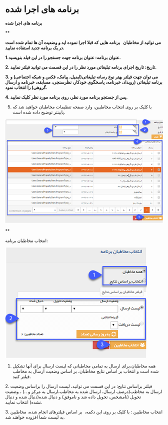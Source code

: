 # برنامه های اجرا شده    

**برنامه های اجرا شده**

**

**می توانید از مخاطبان   برنامه هایی که قبلا اجرا نموده اید و وضعیت آن ها تمام شده است در یک برنامه جدید استفاده نمایید.**

**1.عنوان برنامه: عنوان برنامه جهت جستجو را در این فیلد بنویسید.**

**2\. تاریخ: تاریخ اجرای برنامه تبلیغاتی مورد نظر را در این قسمت می توانید فیلتر نمایید.**

**3. می توان جهت فیلتر بهتر نوع رسانه تبلیغاتی(ایمیل، پیامک، فکس و شبکه اجتماعی) و برنامه تبلیغاتی (رویداد، خبرنامه، پاسخگوی خودکار، نظرسنجی، مسابقه، خبرنامه و ارسال گروهی) را انتخاب نمود.**

**4. پس از جستجو برنامه مورد نظر، روی برنامه مورد نظر کلیک نمایید.**

5. با کلیک بر روی انتخاب مخاطبین، وارد صفحه تنظیمات مخاطبان خواهید شد که پایینتر توضیح داده شده است.

![](advertise-Step3SelectAudiences-bank5.png)

**

انتخاب مخاطبان برنامه:

![](advertise-Step3SelectAudiences-bank6.png)

1. همه مخاطبان،برای ارسال به تمامی مخاطبانی که لیست ارسال برای آنها تشکیل شده است و انتخاب بر اساس نتایج مخاطبان، بر اساس وضعیت ارسال به مخاطب فیلتر کنید.

2\. فیلتر براساس نتایج: در این قسمت می توانید، لیست ارسال را براساس وضعیت ارسال به مخاطب(درصف ارسال، ارسال شده به مخاطب،ارسال به مرکز و ..) ، وضعیت تحویل (نامشخص، تحویل داده شد و ناموفق) و دنبال شده(دنبال شده و دنبال نشده) انتخاب نمایید.

3\. انتخاب مخاطبین : با کلیک بر روی این دکمه،  بر اساس فیلترهای انجام شده، مخاطبین به لیست شما افزوده خواهند شد.